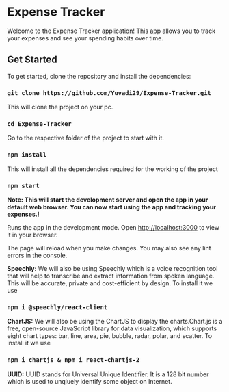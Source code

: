 # Expense Tracker

Welcome to the Expense Tracker application! This app allows you to track your expenses and see your spending habits over time.

## Get Started

To get started, clone the repository and install the dependencies: 

### `git clone https://github.com/Yuvadi29/Expense-Tracker.git`

This will clone the project on your pc.


### `cd Expense-Tracker`

Go to the respective folder of the project to start with it.

### `npm install`

This will install all the dependencies required for the working of the project

### `npm start`

**Note: This will start the development server and open the app in your default web browser. You can now start using the app and tracking your expenses.!**

Runs the app in the development mode.
Open [http://localhost:3000](http://localhost:3000) to view it in your browser.

The page will reload when you make changes.
You may also see any lint errors in the console.


**Speechly:**
We will also be using Speechly which is a voice recognition tool that will help to transcribe and extract information from spoken language. This will be accurate, private and cost-efficient by design. To install it we use 
### `npm i @speechly/react-client`

**ChartJS:**
We will also be using the ChartJS to display the charts.Chart.js is a free, open-source JavaScript library for data visualization, which supports eight chart types: bar, line, area, pie, bubble, radar, polar, and scatter. To install it we use 
### `npm i chartjs & npm i react-chartjs-2`

**UUID:**
UUID stands for Universal Unique Identifier. It is a 128 bit number which is used to unqiuely identify some object on Internet. 
